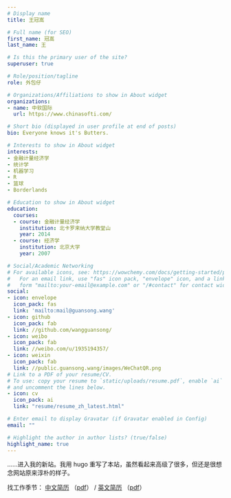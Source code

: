 ```yaml
---
# Display name
title: 王冠嵩

# Full name (for SEO)
first_name: 冠嵩
last_name: 王

# Is this the primary user of the site?
superuser: true

# Role/position/tagline
role: 外包仔

# Organizations/Affiliations to show in About widget
organizations:
- name: 中软国际
  url: https://www.chinasofti.com/

# Short bio (displayed in user profile at end of posts)
bio: Everyone knows it's Butters.

# Interests to show in About widget
interests:
- 金融计量经济学
- 统计学
- 机器学习
- R
- 篮球
- Borderlands

# Education to show in About widget
education:
  courses:
  - course: 金融计量经济学
    institution: 北卡罗来纳大学教堂山
    year: 2014
  - course: 经济学
    institution: 北京大学
    year: 2007

# Social/Academic Networking
# For available icons, see: https://wowchemy.com/docs/getting-started/page-builder/#icons
#   For an email link, use "fas" icon pack, "envelope" icon, and a link in the
#   form "mailto:your-email@example.com" or "/#contact" for contact widget.
social:
- icon: envelope
  icon_pack: fas
  link: 'mailto:mail@guansong.wang'
- icon: github
  icon_pack: fab
  link: //github.com/wangguansong/
- icon: weibo
  icon_pack: fab
  link: //weibo.com/u/1935194357/
- icon: weixin
  icon_pack: fab
  link: //public.guansong.wang/images/WeChatQR.png
# Link to a PDF of your resume/CV.
# To use: copy your resume to `static/uploads/resume.pdf`, enable `ai` icons in `params.toml`, 
# and uncomment the lines below.
- icon: cv
  icon_pack: ai
  link: "resume/resume_zh_latest.html"

# Enter email to display Gravatar (if Gravatar enabled in Config)
email: ""

# Highlight the author in author lists? (true/false)
highlight_name: true
---
```


……进入我的新站。我用 hugo 重写了本站，虽然看起来高级了很多，但还是很想念网站原来淳朴的样子。

找工作季节：
[中文简历](https://guansong.wang/zh/resume/resume_zh_latest.html)
（[pdf](https://public.guansong.wang/resume/resume_wangguansong_zh_latest.pdf)）
/
[英文简历](https://guansong.wang/en/resume/resume_en_latest.html)
（[pdf](https://public.guansong.wang/resume/resume_wangguansong_en_latest.pdf)）